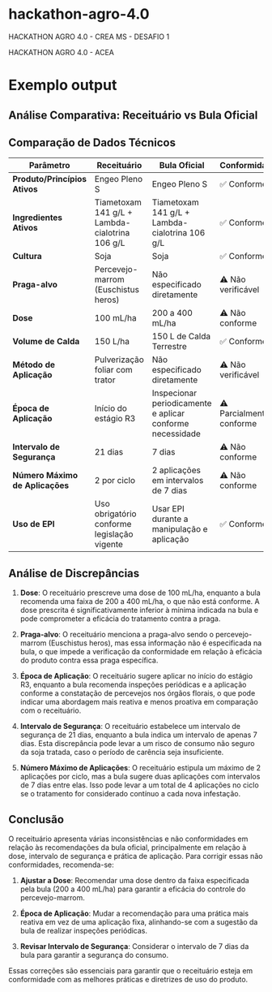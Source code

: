 # hackathon-agro-4.0
HACKATHON AGRO 4.0 - CREA MS - DESAFIO 1

HACKATHON AGRO 4.0 - ACEA

# Exemplo output
## Análise Comparativa: Receituário vs Bula Oficial

## Comparação de Dados Técnicos

| Parâmetro | Receituário | Bula Oficial | Conformidade |
|-----------|-------------|--------------|--------------|
| **Produto/Princípios Ativos** | Engeo Pleno S | Engeo Pleno S | ✅ Conforme |
| **Ingredientes Ativos** | Tiametoxam 141 g/L + Lambda-cialotrina 106 g/L | Tiametoxam 141 g/L + Lambda-cialotrina 106 g/L | ✅ Conforme |
| **Cultura** | Soja | Soja | ✅ Conforme |
| **Praga-alvo** | Percevejo-marrom (Euschistus heros) | Não especificado diretamente | ⚠️ Não verificável |
| **Dose** | 100 mL/ha | 200 a 400 mL/ha | ⚠️ Não conforme |
| **Volume de Calda** | 150 L/ha | 150 L de Calda Terrestre | ✅ Conforme |
| **Método de Aplicação** | Pulverização foliar com trator | Não especificado diretamente | ⚠️ Não verificável |
| **Época de Aplicação** | Início do estágio R3 | Inspecionar periodicamente e aplicar conforme necessidade | ⚠️ Parcialmente conforme |
| **Intervalo de Segurança** | 21 dias | 7 dias | ⚠️ Não conforme |
| **Número Máximo de Aplicações** | 2 por ciclo | 2 aplicações em intervalos de 7 dias | ⚠️ Não conforme |
| **Uso de EPI** | Uso obrigatório conforme legislação vigente | Usar EPI durante a manipulação e aplicação | ✅ Conforme |

## Análise de Discrepâncias

1. **Dose**: O receituário prescreve uma dose de 100 mL/ha, enquanto a bula recomenda uma faixa de 200 a 400 mL/ha, o que não está conforme. A dose prescrita é significativamente inferior à mínima indicada na bula e pode comprometer a eficácia do tratamento contra a praga.

2. **Praga-alvo**: O receituário menciona a praga-alvo sendo o percevejo-marrom (Euschistus heros), mas essa informação não é especificada na bula, o que impede a verificação da conformidade em relação à eficácia do produto contra essa praga específica.

3. **Época de Aplicação**: O receituário sugere aplicar no início do estágio R3, enquanto a bula recomenda inspeções periódicas e a aplicação conforme a constatação de percevejos nos órgãos florais, o que pode indicar uma abordagem mais reativa e menos proativa em comparação com o receituário.

4. **Intervalo de Segurança**: O receituário estabelece um intervalo de segurança de 21 dias, enquanto a bula indica um intervalo de apenas 7 dias. Esta discrepância pode levar a um risco de consumo não seguro da soja tratada, caso o período de carência seja insuficiente.

5. **Número Máximo de Aplicações**: O receituário estipula um máximo de 2 aplicações por ciclo, mas a bula sugere duas aplicações com intervalos de 7 dias entre elas. Isso pode levar a um total de 4 aplicações no ciclo se o tratamento for considerado contínuo a cada nova infestação.

## Conclusão

O receituário apresenta várias inconsistências e não conformidades em relação às recomendações da bula oficial, principalmente em relação à dose, intervalo de segurança e prática de aplicação. Para corrigir essas não conformidades, recomenda-se:

1. **Ajustar a Dose**: Recomendar uma dose dentro da faixa especificada pela bula (200 a 400 mL/ha) para garantir a eficácia do controle do percevejo-marrom.
   
2. **Época de Aplicação**: Mudar a recomendação para uma prática mais reativa em vez de uma aplicação fixa, alinhando-se com a sugestão da bula de realizar inspeções periódicas.

3. **Revisar Intervalo de Segurança**: Considerar o intervalo de 7 dias da bula para garantir a segurança do consumo.

Essas correções são essenciais para garantir que o receituário esteja em conformidade com as melhores práticas e diretrizes de uso do produto.
